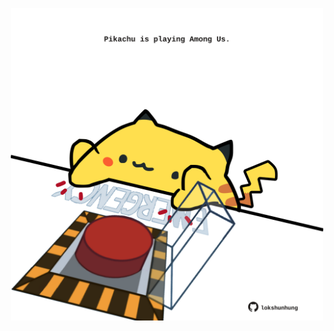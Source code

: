 <!-- built at 22/02/2021, 05:01:37 UTC -->
<p align="center">
  <img width="500" height="500" src="./ReadmeImage.svg">
</p>
